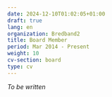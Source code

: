 ```yaml
---
date: 2024-12-10T01:02:05+01:00
draft: true
lang: en
organization: Bredband2
title: Board Member
period: Mar 2014 - Present
weight: 10
cv-section: board
type: cv
---
```


_To be written_
